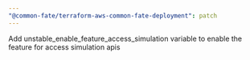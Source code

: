 ```yaml
---
"@common-fate/terraform-aws-common-fate-deployment": patch
---
```


Add unstable_enable_feature_access_simulation variable to enable the feature for access simulation apis
